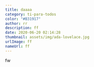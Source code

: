 ```yaml
---
title: daaaa
category: ti-para-todos
color: "#B31917"
author: rr
description: ff
date: 2020-06-20 02:14:28
thumbnail: assets/img/ada-lovelace.jpg
urlImage: ff
nameUrl: ff
---
```

fw